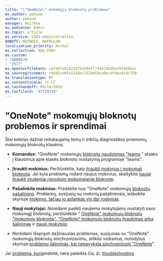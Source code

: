 ```yaml
---
title: "\"OneNote\" mokomųjų bloknotų problemos"
ms.author: pebaum
author: pebaum
manager: mnirkhe
ms.audience: Admin
ms.topic: article
ms.service: o365-administration
ROBOTS: NOINDEX, NOFOLLOW
localization_priority: Normal
ms.collection: Adm_O365
ms.custom:
- "9000676"
- "2577"
ms.openlocfilehash: c4f487e8c823d7b1684ff74487d2d6af03948bac
ms.sourcegitcommit: c6692ce0fa1358ec3529e59ca0ecdfdea4cdc759
ms.translationtype: MT
ms.contentlocale: lt-LT
ms.lasthandoff: 09/14/2020
ms.locfileid: "47729339"
---
```

# <a name="onenote-class-notebook-issues-and-resolutions"></a>"OneNote" mokomųjų bloknotų problemos ir sprendimai

Štai keletas dažnai reikalaujamų temų ir trikčių diagnostikos priemonių mokomųjų bloknotų klasėms.

- **Komandos:** "OneNote" mokomųjų [bloknotų naudojimas "teams](https://support.office.com/article/bd77f11f-27cd-4d41-bfbd-2b11799f1440) " atsako į klausimus apie klasės bloknoto nustatymą programoje "teams".

- **Įtraukti mokinius:** Peržiūrėkite, kaip [įtraukti mokinius į mokomąjį bloknotą](https://support.office.com/article/149882af-506a-4689-9fee-39309b97aae8). Jei kyla problemų rodant naujus mokinius, skaitykite [naujai įtraukti studentai nerodomi mokomajame bloknote](https://support.office.com/article/4da02c45-b435-4af1-921b-51b8ee40e1c9).

- **Pašalinkite mokinius:** Pradėkite nuo "OneNote" mokomųjų [bloknotų pašalinimo](https://support.office.com/article/86dcf019-408f-4de8-8055-eb61f1578c3c). Problemų, susijusių su mokinių pašalinimais, ieškokite skyriuje [mokinys, tačiau jo aplankas vis dar rodomas](https://support.office.com/article/0ed81eaa-c14a-436f-bb6f-ce95f130cc71).

- **Nauji mokytojai:** Norėdami padėti naujiems mokytojams nustatyti savo mokomąjį bloknotą, peržiūrėkite " [OneNote" mokomųjų bloknotų "mokomųjų bloknotą", "OneNote" mokomųjų bloknotų įtraukimas arba šalinimas](https://support.office.com/article/fdcb870b-49a7-4a14-9ea6-d817f88026f8) ir [naujo mokytojo](https://support.office.com/article/84ef5d4a-0eec-4d5b-bc22-1317bc3b9027).

- Norėdami išspręsti dažniausias problemas, susijusias su "OneNote" mokomųjų bloknotų sinchronizavimu, atlikite veiksmus, nurodytus skyriuje [problemų šalinimas, kai nepavyksta sinchronizuoti "OneNote](https://support.office.com/article/Fix-issues-when-you-can-t-sync-OneNote-299495ef-66d1-448f-90c1-b785a6968d45)".

Jei [problema, kurią](https://support.office.com/article/class-notebook-ee70aff9-52e8-449f-be6a-7cbc1d65eaea)matote, nėra pateikta čia, žr. [troubleshooting](https://support.office.com/article/class-notebook-ee70aff9-52e8-449f-be6a-7cbc1d65eaea#ID0EAABAAA=Manage&ID0EABAAA=Troubleshoot) 


